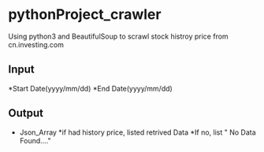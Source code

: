 # pythonProject_crawler
Using python3 and BeautifulSoup to scrawl stock histroy price from cn.investing.com<br>

## Input
*Start Date(yyyy/mm/dd)
*End Date(yyyy/mm/dd)
## Output 
* Json_Array
*if had history price, listed retrived Data
*If no, list " No Data Found...."
